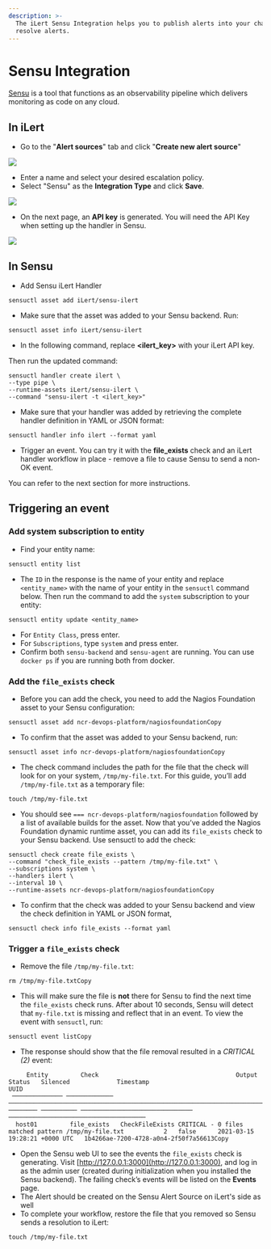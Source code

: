 ```yaml
---
description: >-
  The iLert Sensu Integration helps you to publish alerts into your channels or
  resolve alerts.
---
```


# Sensu Integration

[Sensu](https://sensu.io/) is a tool that functions as an observability pipeline which delivers monitoring as code on any cloud.

## In iLert

* Go to the "**Alert sources**" tab and click "**Create new alert source**"

![](../.gitbook/assets/screenshot-cloudelca.ilert.com-2021.08.31-21\_08\_34.png)

* Enter a name and select your desired escalation policy.  &#x20;
* Select "Sensu" as the **Integration Type** and click **Save**.

![](../.gitbook/assets/screenshot-cloudelca.ilert.com-2021.08.31-21\_04\_34.png)

* On the next page, an **API key** is generated. You will need the API Key when setting up the handler in Sensu.

![](../.gitbook/assets/screenshot-cloudelca.ilert.com-2021.08.31-21\_05\_48.png)

## In Sensu

* Add Sensu iLert Handler

```
sensuctl asset add iLert/sensu-ilert
```

* Make sure that the asset was added to your Sensu backend. Run:

```
sensuctl asset info iLert/sensu-ilert
```

* In the following command, replace **\<ilert\_key>** with your iLert API key.  &#x20;

Then run the updated command:

```
sensuctl handler create ilert \
--type pipe \
--runtime-assets iLert/sensu-ilert \
--command "sensu-ilert -t <ilert_key>"
```

* Make sure that your handler was added by retrieving the complete handler definition in YAML or JSON format:

```
sensuctl handler info ilert --format yaml
```

* Trigger an event. You can try it with the **file\_exists** check and an iLert handler workflow in place - remove a file to cause Sensu to send a non-OK event. &#x20;

You can refer to the next section for more instructions.

## Triggering an event

### Add system subscription to entity

* Find your entity name:

```
sensuctl entity list
```

* The `ID` in the response is the name of your entity and replace `<entity_name>` with the name of your entity in the `sensuctl` command below. Then run the command to add the `system` subscription to your entity:

```
sensuctl entity update <entity_name>
```

* For `Entity Class`, press enter.
* For `Subscriptions`, type `system` and press enter.
* Confirm both `sensu-backend` and `sensu-agent` are running. You can use `docker ps` if you are running both from docker.

### Add the `file_exists` check <a href="#add-the-file_exists-check" id="add-the-file_exists-check"></a>

* &#x20;Before you can add the check, you need to add the Nagios Foundation asset to your Sensu configuration:

```
sensuctl asset add ncr-devops-platform/nagiosfoundationCopy
```

* To confirm that the asset was added to your Sensu backend, run:

```
sensuctl asset info ncr-devops-platform/nagiosfoundationCopy
```

* The check command includes the path for the file that the check will look for on your system, `/tmp/my-file.txt`. For this guide, you’ll add `/tmp/my-file.txt` as a temporary file:

```
touch /tmp/my-file.txt
```

* You should see `=== ncr-devops-platform/nagiosfoundation` followed by a list of available builds for the asset. Now that you’ve added the Nagios Foundation dynamic runtime asset, you can add its `file_exists` check to your Sensu backend. Use sensuctl to add the check:

```
sensuctl check create file_exists \
--command "check_file_exists --pattern /tmp/my-file.txt" \
--subscriptions system \
--handlers ilert \
--interval 10 \
--runtime-assets ncr-devops-platform/nagiosfoundationCopy
```

* To confirm that the check was added to your Sensu backend and view the check definition in YAML or JSON format,

```
sensuctl check info file_exists --format yaml
```

### Trigger a `file_exists` check <a href="#trigger-an-event" id="trigger-an-event"></a>

* Remove the file `/tmp/my-file.txt`:

```
rm /tmp/my-file.txtCopy
```

* This will make sure the file is **not** there for Sensu to find the next time the `file_exists` check runs. After about 10 seconds, Sensu will detect that `my-file.txt` is missing and reflect that in an event. To view the event with `sensuctl`, run:

```
sensuctl event listCopy
```

* The response should show that the file removal resulted in a _CRITICAL (2)_ event:

```
     Entity         Check                                      Output                                   Status   Silenced             Timestamp                             UUID                  
 ────────────── ───────────── ──────────────────────────────────────────────────────────────────────── ──────── ────────── ─────────────────────────────── ────────────────────────────────────── 
  host01         file_exists   CheckFileExists CRITICAL - 0 files matched pattern /tmp/my-file.txt           2   false      2021-03-15 19:28:21 +0000 UTC   1b4266ae-7200-4728-a0n4-2f50f7a56613Copy
```

* Open the Sensu web UI to see the events the `file_exists` check is generating. Visit [http://127.0.0.1:3000](http://127.0.0.1:3000), and log in as the admin user (created during initialization when you installed the Sensu backend). The failing check’s events will be listed on the **Events** page.
* The Alert should be created on the Sensu Alert Source on iLert's side as well
* To complete your workflow, restore the file that you removed so Sensu sends a resolution to iLert:

```
touch /tmp/my-file.txt
```
